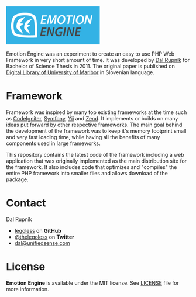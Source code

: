 ![Logo](https://raw.githubusercontent.com/arvystate/Emotion/master/Resources/logo.png)

Emotion Engine was an experiment to create an easy to use PHP Web Framework in very short amount of time.  It was developed by [Dal Rupnik](https://github.com/legoless) for Bachelor of Science Thesis in 2011. The original paper is published on [Digital Library of University of Maribor](https://dk.um.si/Dokument.php?id=25670&lang=slv) in Slovenian language.

# Framework

Framework was inspired by many top existing frameworks at the time such as [CodeIgniter](http://www.codeigniter.com), [Symfony](http://symfony.com), [Yii](http://www.yiiframework.com) and [Zend](http://framework.zend.com). It implements or builds on many ideas put forward by other respective frameworks. The main goal behind the development of the framework was to keep it's memory footprint small and very fast loading time, while having all the benefits of many components used in large frameworks.

This repository contains the latest code of the framework including a web application that was originally implemented as the main distribution site for the framework. It also includes code that optimizes and "compiles" the entire PHP framework into smaller files and allows download of the package.

Contact
======

Dal Rupnik

- [legoless](https://github.com/legoless) on **GitHub**
- [@thelegoless](https://twitter.com/thelegoless) on **Twitter**
- [dal@unifiedsense.com](mailto:dal@unifiedsense.com)

License
======

**Emotion Engine** is available under the MIT license. See [LICENSE](https://github.com/arvystate/Emotion/blob/master/LICENSE) file for more information.
